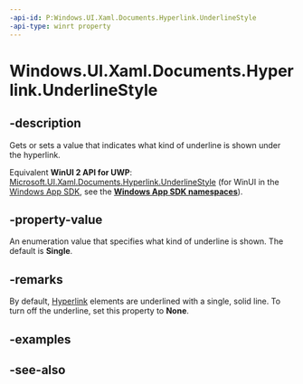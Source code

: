 ```yaml
---
-api-id: P:Windows.UI.Xaml.Documents.Hyperlink.UnderlineStyle
-api-type: winrt property
---
```


<!-- Property syntax
public Windows.UI.Xaml.Documents.UnderlineStyle UnderlineStyle { get;  set; }
-->

# Windows.UI.Xaml.Documents.Hyperlink.UnderlineStyle

## -description
Gets or sets a value that indicates what kind of underline is shown under the hyperlink.

Equivalent **WinUI 2 API for UWP**: [Microsoft.UI.Xaml.Documents.Hyperlink.UnderlineStyle](/windows/winui/api/microsoft.ui.xaml.documents.hyperlink.underlinestyle) (for WinUI in the [Windows App SDK](/windows/apps/windows-app-sdk/), see the **[Windows App SDK namespaces](/windows/windows-app-sdk/api/winrt/)**).

## -property-value
An enumeration value that specifies what kind of underline is shown. The default is **Single**.

## -remarks
By default, [Hyperlink](hyperlink.md) elements are underlined with a single, solid line. To turn off the underline, set this property to **None**.

## -examples

## -see-also
